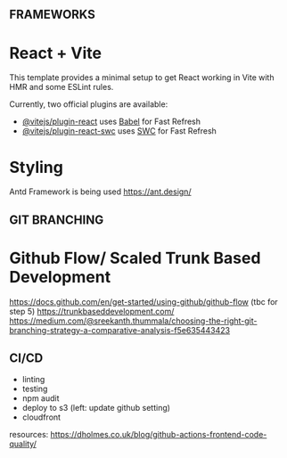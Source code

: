 ## FRAMEWORKS
# React + Vite

This template provides a minimal setup to get React working in Vite with HMR and some ESLint rules.

Currently, two official plugins are available:

- [@vitejs/plugin-react](https://github.com/vitejs/vite-plugin-react/blob/main/packages/plugin-react/README.md) uses [Babel](https://babeljs.io/) for Fast Refresh
- [@vitejs/plugin-react-swc](https://github.com/vitejs/vite-plugin-react-swc) uses [SWC](https://swc.rs/) for Fast Refresh

# Styling
Antd Framework is being used
https://ant.design/ 

## GIT BRANCHING
# Github Flow/ Scaled Trunk Based Development
https://docs.github.com/en/get-started/using-github/github-flow (tbc for step 5)
https://trunkbaseddevelopment.com/ 
https://medium.com/@sreekanth.thummala/choosing-the-right-git-branching-strategy-a-comparative-analysis-f5e635443423

## CI/CD
- linting
- testing
- npm audit 
- deploy to s3 (left: update github setting)
- cloudfront

resources: https://dholmes.co.uk/blog/github-actions-frontend-code-quality/

